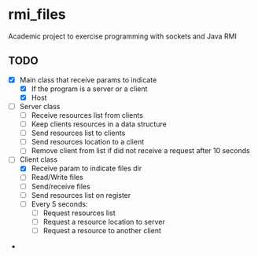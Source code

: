 # rmi_files
Academic project to exercise programming with sockets and Java RMI

## TODO

- [x] Main class that receive params to indicate 
  - [x] If the program is a server or a client
  - [x] Host
- [ ] Server class
  - [ ] Receive resources list from clients
  - [ ] Keep clients resources in a data structure
  - [ ] Send resources list to clients
  - [ ] Send resources location to a client
  - [ ] Remove client from list if did not receive a request after 10 seconds
- [ ] Client class
  - [x] Receive param to indicate files dir
  - [ ] Read/Write files
  - [ ] Send/receive files
  - [ ] Send resources list on register
  - [ ] Every 5 seconds:
    - [ ] Request resources list
    - [ ] Request a resource location to server
    - [ ] Request a resource to another client
- 